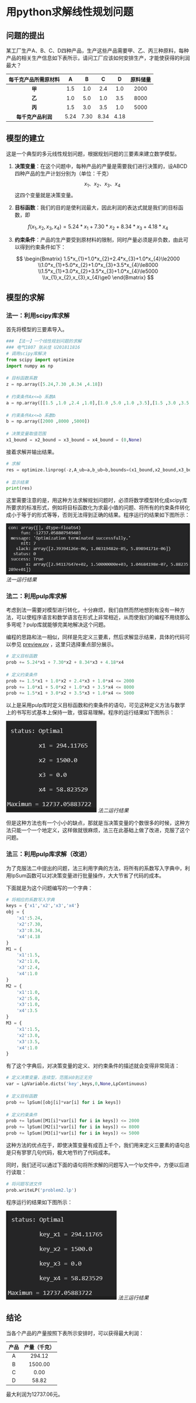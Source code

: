 # 用python求解线性规划问题

## 问题的提出

某工厂生产A、B、C、D四种产品，生产这些产品需要甲、乙、丙三种原料，每种产品的相关生产信息如下表所示，请问工厂应该如何安排生产，才能使获得的利润最大？

| 每千克产品所需原材料 |   A   |   B   |   C   |   D   | 原料储量 |
| :------------------: | :---: | :---: | :---: | :---: | :------: |
|        **甲**        |  1.5  |  1.0  |  2.4  |  1.0  |   2000   |
|        **乙**        |  1.0  |  5.0  |  1.0  |  3.5  |   8000   |
|        **丙**        |  1.5  |  3.0  |  3.5  |  1.0  |   5000   |
|  **每千克产品利润**  | 5.24  | 7.30  | 8.34  | 4.18  |

## 模型的建立

这是一个典型的多元线性规划问题，根据规划问题的三要素来建立数学模型。

1. **决策变量**：在这个问题中，每种产品的产量是需要我们进行决策的，设ABCD四种产品的生产计划分别为（单位：千克）
$$
x_{1}、x_{2}、x_{3}、x_{4}
$$
这四个变量就是决策变量。

2. **目标函数**：我们的目的是使利润最大，因此利润的表达式就是我们的目标函数，即

$$
f(x_{1},x_{2},x_{3},x_{4})=5.24*x_{1}+7.30*x_{2}+8.34*x_{3}+4.18*x_{4}
$$

3. **约束条件**：产品的生产要受到原材料的限制，同时产量必须是非负数，由此可以得到约束条件如下：

$$
\begin{Bmatrix}
1.5*x_{1}+1.0*x_{2}+2.4*x_{3}+1.0*x_{4}\le2000
\\1.0*x_{1}+5.0*x_{2}+1.0*x_{3}+3.5*x_{4}\le8000
\\1.5*x_{1}+3.0*x_{2}+3.5*x_{3}+1.0*x_{4}\le5000
\\x_{1},x_{2},x_{3},x_{4}\ge0
\end{Bmatrix}
$$

## 模型的求解

### 法一：利用scipy库求解

首先将模型的三要素导入。

```python
### 【法一】一个线性规划问题的求解
### 电气1807 张从佳 U201811816
# 调用scipy库解决
from scipy import optimize
import numpy as np

# 目标函数系数
z = np.array([5.24,7.30 ,8.34 ,4.18])

# 约束条件Ax<=b 系数A
a = np.array([[1.5 ,1.0 ,2.4 ,1.0],[1.0 ,5.0 ,1.0 ,3.5],[1.5 ,3.0 ,3.5 ,1.0]])

# 约束条件Ax<=b 系数b
b = np.array([2000 ,8000 ,5000])

# 决策变量取值范围
x1_bound = x2_bound = x3_bound = x4_bound = (0,None)
```

接着求解并输出结果。

```python
# 求解
res = optimize.linprog(-z,A_ub=a,b_ub=b,bounds=(x1_bound,x2_bound,x3_bound,x4_bound))

# 显示结果
print(res)
```

这里需要注意的是，用这种方法求解规划问题时，必须将数学模型转化成scipy库所要求的标准形式，例如将目标函数化为求最小值的问题、将所有的约束条件转化成小于等于的形式等等，否则无法得到正确的结果。程序运行的结果如下图所示：

![](photo1.png)
*法一运行结果*

### 法二：利用pulp库求解

考虑到法一需要对模型进行转化，十分麻烦，我们自然而然地想到有没有一种方法，可以使程序语言和数学语言在形式上非常相近，从而使我们的编程不用绕那么多弯呢？pulp库就能够完美地解决这个问题。

编程的思路和法一相似，同样是先定义三要素，然后求解显示结果，具体的代码可以参见 [preview.py](https://github.com/myOswald/preview_zcj/blob/master/preview.py) ，这里只选择重点部分展示。

```python
# 定义目标函数
prob += 5.24*x1 + 7.30*x2 + 8.34*x3 + 4.18*x4

# 定义约束条件
prob += 1.5*x1 + 1.0*x2 + 2.4*x3 + 1.0*x4 <= 2000
prob += 1.0*x1 + 5.0*x2 + 1.0*x3 + 3.5*x4 <= 8000
prob += 1.5*x1 + 3.0*x2 + 3.5*x3 + 1.0*x4 <= 5000
```

以上是采用pulp库时定义目标函数和约束条件的语句，可见这种定义方法与数学上的书写形式基本上保持一致，很容易理解。程序的运行结果如下图所示：

![](photo2.png)
*法二运行结果*

但是这种方法也有一个小小的缺点，那就是当决策变量的个数很多的时候，这种方法只能一个一个地定义，这样做就很麻烦，法三在此基础上做了改进，克服了这个问题。

### 法三：利用pulp库求解（改进）

为了克服法二中提出的问题，法三利用字典的方法，将所有的系数写入字典中，利用lpSum函数可以对决策变量进行批量操作，大大节省了代码的成本。

下面就是为这个问题编写的一个字典：

```python
# 将相应的系数写入字典
keys = {'x1','x2','x3','x4'}
obj = {
    'x1':5.24,
    'x2':7.30,
    'x3':8.34,
    'x4':4.18
}
M1 = {
    'x1':1.5,
    'x2':1.0,
    'x3':2.4,
    'x4':1.0
}
M2 = {
    'x1':1.0,
    'x2':5.0,
    'x3':1.0,
    'x4':3.5
}
M3 = {
    'x1':1.5,
    'x2':3.0,
    'x3':3.5,
    'x4':1.0
}
```

有了这个字典后，对决策变量的定义、对约束条件的描述就会变得非常简洁：

```python
# 定义决策变量，连续型，范围从0到正无穷
var = LpVariable.dicts('key',keys,0,None,LpContinuous)

# 定义目标函数
prob += lpSum([obj[i]*var[i] for i in keys])

# 定义约束条件
prob += lpSum([M1[i]*var[i] for i in keys]) <= 2000
prob += lpSum([M2[i]*var[i] for i in keys]) <= 8000
prob += lpSum([M3[i]*var[i] for i in keys]) <= 5000
```

这种方法的优点在于，即使决策变量有成百上千个，我们用来定义三要素的语句总是只有寥寥几句代码，极大地节约了代码成本。

同时，我们还可以通过下面的语句将所求解的问题写入一个lp文件中，方便以后进行读取：

```python
# 将问题写进文件
prob.writeLP('problem2.lp')
```

程序运行的结果如下图所示：

![](photo3.png)
*法三运行结果*

## 结论

当各个产品的产量按照下表所示安排时，可以获得最大利润：

| 产品  | 产量（千克） |
| :---: | :----------: |
|   A   |    294.12    |
|   B   |   1500.00    |
|   C   |     0.00     |
|   D   |    58.82     |

最大利润为12737.06元。
